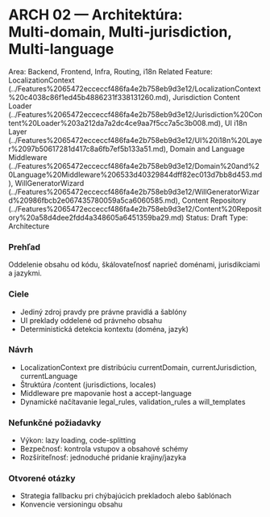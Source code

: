 # ARCH 02 — Architektúra: Multi‑domain, Multi‑jurisdiction, Multi‑language

Area: Backend, Frontend, Infra, Routing, i18n
Related Feature: LocalizationContext (../Features%2065472ecceccf486fa4e2b758eb9d3e12/LocalizationContext%20c4038c86f1ed45b4886231f338131260.md), Jurisdiction Content Loader (../Features%2065472ecceccf486fa4e2b758eb9d3e12/Jurisdiction%20Content%20Loader%203a212da7a2dc4ce9aa7f5cc7a5c3b008.md), UI i18n Layer (../Features%2065472ecceccf486fa4e2b758eb9d3e12/UI%20i18n%20Layer%2097b50617281d417c8a6fb7ef5b133a51.md), Domain and Language Middleware (../Features%2065472ecceccf486fa4e2b758eb9d3e12/Domain%20and%20Language%20Middleware%206533d40329844dff82ec013d7bb8d453.md), WillGeneratorWizard (../Features%2065472ecceccf486fa4e2b758eb9d3e12/WillGeneratorWizard%20986fbcb2e067435780059a5ca6060585.md), Content Repository (../Features%2065472ecceccf486fa4e2b758eb9d3e12/Content%20Repository%20a58d4dee2fdd4a348605a6451359ba29.md)
Status: Draft
Type: Architecture

### Prehľad

Oddelenie obsahu od kódu, škálovateľnosť naprieč doménami, jurisdikciami a jazykmi.

### Ciele

- Jediný zdroj pravdy pre právne pravidlá a šablóny
- UI preklady oddelené od právneho obsahu
- Deterministická detekcia kontextu (doména, jazyk)

### Návrh

- LocalizationContext pre distribúciu currentDomain, currentJurisdiction, currentLanguage
- Štruktúra /content (jurisdictions, locales)
- Middleware pre mapovanie host a accept-language
- Dynamické načítavanie legal_rules, validation_rules a will_templates

### Nefunkčné požiadavky

- Výkon: lazy loading, code-splitting
- Bezpečnosť: kontrola vstupov a obsahové schémy
- Rozšíriteľnosť: jednoduché pridanie krajiny/jazyka

### Otvorené otázky

- Strategia fallbacku pri chýbajúcich prekladoch alebo šablónach
- Konvencie versioningu obsahu